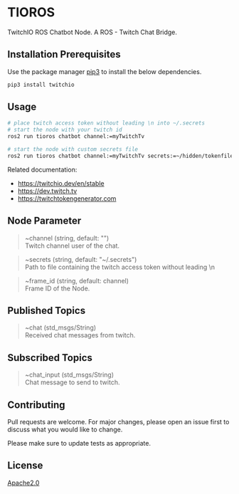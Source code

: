# TIOROS

TwitchIO ROS Chatbot Node. A ROS - Twitch Chat Bridge.

## Installation Prerequisites

Use the package manager [pip3](https://pip.pypa.io/en/stable/) 
to install the below dependencies.

```bash
pip3 install twitchio
```

## Usage

```bash
# place twitch access token without leading \n into ~/.secrets
# start the node with your twitch id
ros2 run tioros chatbot channel:=myTwitchTv

# start the node with custom secrets file
ros2 run tioros chatbot channel:=myTwitchTv secrets:=~/hidden/tokenfile
```
Related documentation:
- https://twitchio.dev/en/stable
- https://dev.twitch.tv
- https://twitchtokengenerator.com

## Node Parameter

> ~channel (string, default: "")\
Twitch channel user of the chat.

> ~secrets (string, default: "~/.secrets")\
Path to file containing the twitch access token without leading \n

> ~frame_id (string, default: channel)\
Frame ID of the Node.

## Published Topics

> ~chat (std_msgs/String)\
Received chat messages from twitch.

## Subscribed Topics

> ~chat_input (std_msgs/String)\
Chat message to send to twitch.

## Contributing

Pull requests are welcome. For major changes, please open an issue first
to discuss what you would like to change.

Please make sure to update tests as appropriate.

## License

[Apache2.0](https://www.apache.org/licenses/LICENSE-2.0)